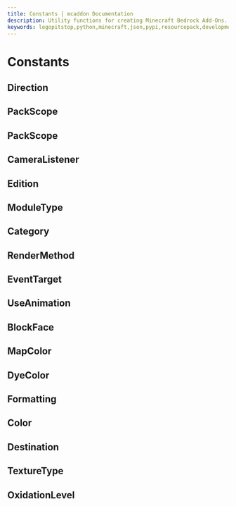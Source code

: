 ```yaml
---
title: Constants | mcaddon Documentation
description: Utility functions for creating Minecraft Bedrock Add-Ons.
keywords: legopitstop,python,minecraft,json,pypi,resourcepack,development-kit,add-on,bedrock-edition,mcpack,pythonpackage,behaviorpack,mcaddon
---
```


# Constants

## Direction

## PackScope

## PackScope

## CameraListener

## Edition

## ModuleType

## Category

## RenderMethod

## EventTarget

## UseAnimation

## BlockFace

## MapColor

## DyeColor

## Formatting

## Color

## Destination

## TextureType

## OxidationLevel
